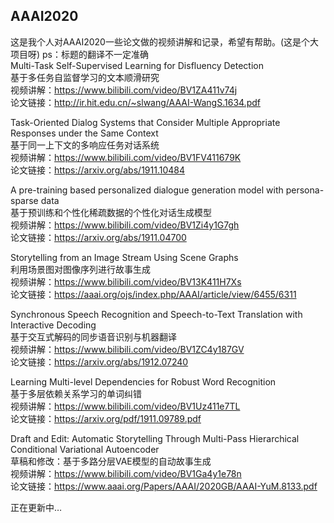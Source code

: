 ## AAAI2020
这是我个人对AAAI2020一些论文做的视频讲解和记录，希望有帮助。(这是个大项目呀) ps：标题的翻译不一定准确  
Multi-Task Self-Supervised Learning for Disfluency Detection  
基于多任务自监督学习的文本顺滑研究  
视频讲解：https://www.bilibili.com/video/BV1ZA411v74j  
论文链接：http://ir.hit.edu.cn/~slwang/AAAI-WangS.1634.pdf  
  
Task-Oriented Dialog Systems that Consider Multiple Appropriate Responses under the Same Context  
基于同一上下文的多响应任务对话系统  
视频讲解：https://www.bilibili.com/video/BV1FV411679K  
论文链接：https://arxiv.org/abs/1911.10484  
  
A pre-training based personalized dialogue generation model with persona-sparse data  
基于预训练和个性化稀疏数据的个性化对话生成模型  
视频讲解：https://www.bilibili.com/video/BV1Zi4y1G7gh  
论文链接：https://arxiv.org/abs/1911.04700   
  
Storytelling from an Image Stream Using Scene Graphs  
利用场景图对图像序列进行故事生成  
视频讲解：https://www.bilibili.com/video/BV13K411H7Xs  
论文链接：https://aaai.org/ojs/index.php/AAAI/article/view/6455/6311  
  
Synchronous Speech Recognition and Speech-to-Text Translation with Interactive Decoding  
基于交互式解码的同步语音识别与机器翻译  
视频讲解：https://www.bilibili.com/video/BV1ZC4y187GV  
论文链接：https://arxiv.org/abs/1912.07240   
  
Learning Multi-level Dependencies for Robust Word Recognition  
基于多层依赖关系学习的单词纠错  
视频讲解：https://www.bilibili.com/video/BV1Uz411e7TL   
论文链接：https://arxiv.org/pdf/1911.09789.pdf  
  
Draft and Edit: Automatic Storytelling Through Multi-Pass Hierarchical Conditional Variational Autoencoder  
草稿和修改：基于多路分层VAE模型的自动故事生成  
视频讲解：https://www.bilibili.com/video/BV1Ga4y1e78n  
论文链接：https://www.aaai.org/Papers/AAAI/2020GB/AAAI-YuM.8133.pdf   
  
正在更新中…  
